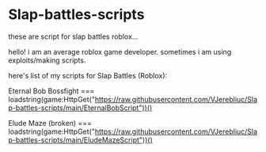 # Slap-battles-scripts
these are script for slap battles roblox...

hello! i am an average roblox game developer.
sometimes i am using exploits/making scripts.

here's list of my scripts for Slap Battles (Roblox):

Eternal Bob Bossfight === loadstring(game:HttpGet("https://raw.githubusercontent.com/VJerebliuc/Slap-battles-scripts/main/EternalBobScript"))()

Elude Maze (broken) === loadstring(game:HttpGet("https://raw.githubusercontent.com/VJerebliuc/Slap-battles-scripts/main/EludeMazeScript"))()
